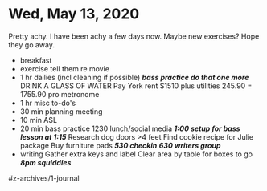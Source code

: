 # Wed, May 13, 2020
Pretty achy. I have been achy a few days now. Maybe new exercises? Hope they go away. 


- breakfast
- exercise
tell them re movie
- 1 hr dailies (incl cleaning if possible)
***bass practice do that one more***
DRINK A GLASS OF WATER
Pay York rent $1510 plus utilities 245.90 = 1755.90
pro metronome
- 1 hr misc to-do's
- 30 min planning meeting
- 10 min ASL
- 20 min bass practice
1230 lunch/social media
***1:00 setup for bass lesson at 1:15***
Research dog doors >4 feet
Find cookie recipe for Julie package
Buy furniture pads
***530 checkin***
***630 writers group***
- writing
Gather extra keys and label
Clear area by table for boxes to go
***8pm squiddles***


#z-archives/1-journal